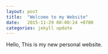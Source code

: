 ```yaml
---
layout: post
title:  "Welcome to my Website"
date:   2015-11-29 00:00:24 +0700
categories: jekyll update
---
```

Hello, This is my new personal website. 
